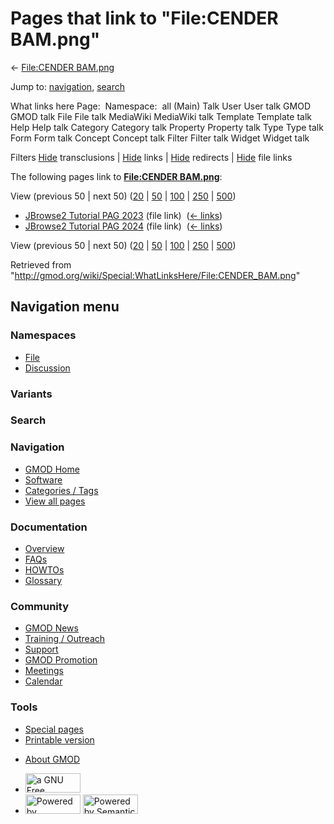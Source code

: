 <div id="mw-page-base" class="noprint">

</div>

<div id="mw-head-base" class="noprint">

</div>

<div id="content" class="mw-body" role="main">

<span id="top"></span>

<div id="mw-js-message" style="display:none;">

</div>



# <span dir="auto">Pages that link to "File:CENDER BAM.png"</span>

<div id="bodyContent">

<div id="contentSub">

← [File:CENDER BAM.png](/wiki/File:CENDER_BAM.png "File:CENDER BAM.png")

</div>

<div id="jump-to-nav" class="mw-jump">

Jump to: [navigation](#mw-navigation), [search](#p-search)

</div>

<div id="mw-content-text">

What links here Page:  Namespace:  all (Main) Talk User User talk GMOD
GMOD talk File File talk MediaWiki MediaWiki talk Template Template talk
Help Help talk Category Category talk Property Property talk Type Type
talk Form Form talk Concept Concept talk Filter Filter talk Widget
Widget talk

Filters
[Hide](/mediawiki/index.php?title=Special:WhatLinksHere/File:CENDER_BAM.png&hidetrans=1 "Special:WhatLinksHere/File:CENDER BAM.png")
transclusions \|
[Hide](/mediawiki/index.php?title=Special:WhatLinksHere/File:CENDER_BAM.png&hidelinks=1 "Special:WhatLinksHere/File:CENDER BAM.png")
links \|
[Hide](/mediawiki/index.php?title=Special:WhatLinksHere/File:CENDER_BAM.png&hideredirs=1 "Special:WhatLinksHere/File:CENDER BAM.png")
redirects \|
[Hide](/mediawiki/index.php?title=Special:WhatLinksHere/File:CENDER_BAM.png&hideimages=1 "Special:WhatLinksHere/File:CENDER BAM.png")
file links

The following pages link to **[File:CENDER
BAM.png](/wiki/File:CENDER_BAM.png "File:CENDER BAM.png")**:

View (previous 50 \| next 50)
([20](/mediawiki/index.php?title=Special:WhatLinksHere/File:CENDER_BAM.png&limit=20 "Special:WhatLinksHere/File:CENDER BAM.png")
\|
[50](/mediawiki/index.php?title=Special:WhatLinksHere/File:CENDER_BAM.png&limit=50 "Special:WhatLinksHere/File:CENDER BAM.png")
\|
[100](/mediawiki/index.php?title=Special:WhatLinksHere/File:CENDER_BAM.png&limit=100 "Special:WhatLinksHere/File:CENDER BAM.png")
\|
[250](/mediawiki/index.php?title=Special:WhatLinksHere/File:CENDER_BAM.png&limit=250 "Special:WhatLinksHere/File:CENDER BAM.png")
\|
[500](/mediawiki/index.php?title=Special:WhatLinksHere/File:CENDER_BAM.png&limit=500 "Special:WhatLinksHere/File:CENDER BAM.png"))

- [JBrowse2 Tutorial PAG
  2023](/wiki/JBrowse2_Tutorial_PAG_2023 "JBrowse2 Tutorial PAG 2023")
  (file link) ‎ <span class="mw-whatlinkshere-tools">([←
  links](/mediawiki/index.php?title=Special:WhatLinksHere&target=JBrowse2+Tutorial+PAG+2023 "Special:WhatLinksHere"))</span>
- [JBrowse2 Tutorial PAG
  2024](/wiki/JBrowse2_Tutorial_PAG_2024 "JBrowse2 Tutorial PAG 2024")
  (file link) ‎ <span class="mw-whatlinkshere-tools">([←
  links](/mediawiki/index.php?title=Special:WhatLinksHere&target=JBrowse2+Tutorial+PAG+2024 "Special:WhatLinksHere"))</span>

View (previous 50 \| next 50)
([20](/mediawiki/index.php?title=Special:WhatLinksHere/File:CENDER_BAM.png&limit=20 "Special:WhatLinksHere/File:CENDER BAM.png")
\|
[50](/mediawiki/index.php?title=Special:WhatLinksHere/File:CENDER_BAM.png&limit=50 "Special:WhatLinksHere/File:CENDER BAM.png")
\|
[100](/mediawiki/index.php?title=Special:WhatLinksHere/File:CENDER_BAM.png&limit=100 "Special:WhatLinksHere/File:CENDER BAM.png")
\|
[250](/mediawiki/index.php?title=Special:WhatLinksHere/File:CENDER_BAM.png&limit=250 "Special:WhatLinksHere/File:CENDER BAM.png")
\|
[500](/mediawiki/index.php?title=Special:WhatLinksHere/File:CENDER_BAM.png&limit=500 "Special:WhatLinksHere/File:CENDER BAM.png"))

</div>

<div class="printfooter">

Retrieved from
"<http://gmod.org/wiki/Special:WhatLinksHere/File:CENDER_BAM.png>"

</div>

<div id="catlinks" class="catlinks catlinks-allhidden">

</div>

<div class="visualClear">

</div>

</div>

</div>

<div id="mw-navigation">

## Navigation menu

<div id="mw-head">



<div id="left-navigation">

<div id="p-namespaces" class="vectorTabs" role="navigation"
aria-labelledby="p-namespaces-label">

### Namespaces

- <span id="ca-nstab-image"><a href="/wiki/File:CENDER_BAM.png" accesskey="c"
  title="View the file page [c]">File</a></span>
- <span id="ca-talk"><a
  href="/mediawiki/index.php?title=File_talk:CENDER_BAM.png&amp;action=edit&amp;redlink=1"
  accesskey="t"
  title="Discussion about the content page [t]">Discussion</a></span>

</div>

<div id="p-variants" class="vectorMenu emptyPortlet" role="navigation"
aria-labelledby="p-variants-label">

### 

### Variants[](#)

<div class="menu">

</div>

</div>

</div>

<div id="right-navigation">





</div>

<div id="p-search" role="search">

### Search

<div id="simpleSearch">

</div>

</div>

</div>

</div>

<div id="mw-panel">

<div id="p-logo" role="banner">

<a href="/wiki/Main_Page"
style="background-image: url(http://gmod.org/images/GMOD-cogs.png);"
title="Visit the main page"></a>

</div>

<div id="p-Navigation" class="portal" role="navigation"
aria-labelledby="p-Navigation-label">

### Navigation

<div class="body">

- <span id="n-GMOD-Home">[GMOD Home](/wiki/Main_Page)</span>
- <span id="n-Software">[Software](/wiki/GMOD_Components)</span>
- <span id="n-Categories-.2F-Tags">[Categories /
  Tags](/wiki/Categories)</span>
- <span id="n-View-all-pages">[View all
  pages](/wiki/Special:AllPages)</span>

</div>

</div>

<div id="p-Documentation" class="portal" role="navigation"
aria-labelledby="p-Documentation-label">

### Documentation

<div class="body">

- <span id="n-Overview">[Overview](/wiki/Overview)</span>
- <span id="n-FAQs">[FAQs](/wiki/Category:FAQ)</span>
- <span id="n-HOWTOs">[HOWTOs](/wiki/Category:HOWTO)</span>
- <span id="n-Glossary">[Glossary](/wiki/Glossary)</span>

</div>

</div>

<div id="p-Community" class="portal" role="navigation"
aria-labelledby="p-Community-label">

### Community

<div class="body">

- <span id="n-GMOD-News">[GMOD News](/wiki/GMOD_News)</span>
- <span id="n-Training-.2F-Outreach">[Training /
  Outreach](/wiki/Training_and_Outreach)</span>
- <span id="n-Support">[Support](/wiki/Support)</span>
- <span id="n-GMOD-Promotion">[GMOD
  Promotion](/wiki/GMOD_Promotion)</span>
- <span id="n-Meetings">[Meetings](/wiki/Meetings)</span>
- <span id="n-Calendar">[Calendar](/wiki/Calendar)</span>

</div>

</div>

<div id="p-tb" class="portal" role="navigation"
aria-labelledby="p-tb-label">

### Tools

<div class="body">

- <span id="t-specialpages"><a href="/wiki/Special:SpecialPages" accesskey="q"
  title="A list of all special pages [q]">Special pages</a></span>
- <span id="t-print"><a
  href="/mediawiki/index.php?title=Special:WhatLinksHere/File:CENDER_BAM.png&amp;printable=yes"
  rel="alternate" accesskey="p"
  title="Printable version of this page [p]">Printable version</a></span>

</div>

</div>

</div>

</div>

<div id="footer" role="contentinfo">

- <span id="footer-places-about">[About
  GMOD](/wiki/GMOD:About "GMOD:About")</span>

<!-- -->

- <span id="footer-copyrightico">[<img src="http://www.gnu.org/graphics/gfdl-logo-small.png" width="88"
  height="31" alt="a GNU Free Documentation License" />](http://www.gnu.org/licenses/fdl-1.3.html)</span>
- <span id="footer-poweredbyico">[<img src="/mediawiki/skins/common/images/poweredby_mediawiki_88x31.png"
  width="88" height="31" alt="Powered by MediaWiki" />](//www.mediawiki.org/)
  [<img
  src="/mediawiki/extensions/SemanticMediaWiki/includes/../resources/images/smw_button.png"
  width="88" height="31" alt="Powered by Semantic MediaWiki" />](https://www.semantic-mediawiki.org/wiki/Semantic_MediaWiki)</span>

<div style="clear:both">

</div>

</div>
